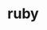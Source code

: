 ---
title: "ruby"
layout: cache
categories: [package, develop-2025-05-04]
meta: {"compilers": ["gcc@7.5.0"], "num_specs": 1, "num_specs_by_stack": {"build_systems": 1, "root": 1}, "oss": ["ubuntu18.04"], "platforms": ["linux"], "stacks": ["build_systems", "root"], "targets": ["x86_64_v3"], "versions": ["3.3.5"]}
spec_details: [{"compiler": "gcc@7.5.0", "hash": "tavnm2fkfsyhajlnqidxrsb53o6kir3l", "os": "ubuntu18.04", "platform": "linux", "size": "-", "stacks": ["build_systems", "root"], "target": "x86_64_v3", "variants": ["build_system=autotools", "~openssl", "~readline", "~yjit"], "versions": ["3.3.5"]}]
---